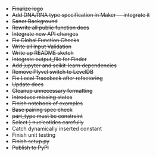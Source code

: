 * ~~Finalize logo~~
* ~~Add DNA/RNA type specification in Maker -- integrate it~~
* ~~Saner Background~~
* ~~Rewrite all public function docs~~
* ~~Integrate new API changes~~
* ~~Fix Global Function Checks~~
* ~~Write all Input Validation~~
* ~~Write up README sketch~~
* ~~Integrate output_file for Finder~~
* ~~Add jupyter and scikit-learn dependencies~~
* ~~Remove Plyvel switch to LevelDB~~
* ~~Fix Local Traceback after refactoring~~
* ~~Update docs~~
* ~~Cleanup unnecessary formatting~~
* ~~Introduce missing states~~
* ~~Finish notebook of examples~~
* ~~Base pairing spec check~~
* ~~part_type must be constraint~~
* ~~Select ) nucleotides carefully~~
* Catch dynamically inserted constant
* Finish unit testing
* ~~Finish setup.py~~
* ~~Publish to PyPI~~